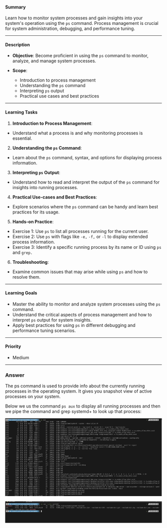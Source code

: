 #### Summary

Learn how to monitor system processes and gain insights into your system's operation using the `ps` command. Process management is crucial for system administration, debugging, and performance tuning.

---

#### Description

- **Objective**: Become proficient in using the `ps` command to monitor, analyze, and manage system processes.
  
- **Scope**: 
  - Introduction to process management
  - Understanding the `ps` command
  - Interpreting `ps` output
  - Practical use cases and best practices
  
---

#### Learning Tasks

1. **Introduction to Process Management**: 
  - Understand what a process is and why monitoring processes is essential.
  
2. **Understanding the `ps` Command**: 
  - Learn about the `ps` command, syntax, and options for displaying process information.
  
3. **Interpreting `ps` Output**: 
  - Understand how to read and interpret the output of the `ps` command for insights into running processes.
  
4. **Practical Use-cases and Best Practices**: 
  - Explore scenarios where the `ps` command can be handy and learn best practices for its usage.
  
5. **Hands-on Practice**: 
  - Exercise 1: Use `ps` to list all processes running for the current user.
  - Exercise 2: Use `ps` with flags like `-e,` `-f,` or `-l` to display extended process information.
  - Exercise 3: Identify a specific running process by its name or ID using `ps` and `grep.`
  
6. **Troubleshooting**: 
  - Examine common issues that may arise while using `ps` and how to resolve them.

---

#### Learning Goals

- Master the ability to monitor and analyze system processes using the `ps` command.
- Understand the critical aspects of process management and how to interpret `ps` output for system insights.
- Apply best practices for using `ps` in different debugging and performance tuning scenarios.

---

#### Priority

- Medium

***
### Answer

The ps command is used to provide info about the currently running processes in the operating system. It gives you snapshot view of active processes on your system.

Below we us the command `ps aux` to display all running processes and then we pipe the command and grep systemd+ to look up that process:



![Image](../images/ps1.PNG)




![Image](../images/ps2.PNG)

